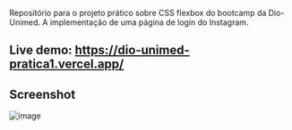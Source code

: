 Repositório para o projeto prático sobre CSS flexbox do bootcamp da Dio-Unimed. A implementação de uma página de login do Instagram.

## Live demo: https://dio-unimed-pratica1.vercel.app/

## Screenshot
![image](https://user-images.githubusercontent.com/97969692/172944603-11f65b88-87a2-46e3-b3d0-ad1f82111549.png)
